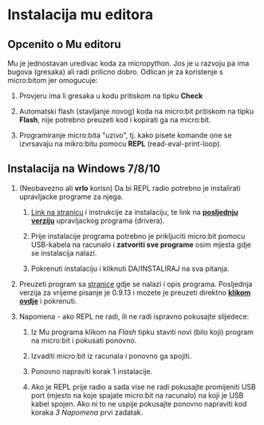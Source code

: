 # Instalacija mu editora

## Opcenito o Mu editoru

Mu je jednostavan uredivac koda za micropython. Jos je u razvoju pa ima bugova (gresaka) ali radi prilicno dobro. Odlican je za koristenje s micro:bitom jer omogucuje:

1. Provjeru ima li gresaka u kodu pritiskom na tipku **Check**

1. Automatski flash (stavljanje novog) koda na micro:bit pritiskom na tipku **Flash**, nije potrebno preuzeti kod i kopirati ga na micro:bit.

1. Programiranje micro:bita "uzivo", tj. kako pisete komande one se izvrsavaju na mikro:bitu pomocu **REPL** (read-eval-print-loop).

## Instalacija na Windows 7/8/10

1. (Neobavezno ali **vrlo** korisn) Da bi REPL radio potrebno je instalirati upravljacke programe za njega.

    1. [Link na stranicu](https://os.mbed.com/handbook/Windows-serial-configuration) i instrukcije za instalaciju, te link na [**posljednju verziju**](https://os.mbed.com/media/downloads/drivers/mbedWinSerial_16466.exe) upravljackog programa (drivera).

    1. Prije instalacije programa potrebno je prikljuciti micro:bit pomocu USB-kabela na racunalo i **zatvoriti sve programe** osim mjesta gdje se instalacija nalazi.

    1. Pokrenuti instalaciju i kliknuti DA/INSTALIRAJ na sva pitanja.

1. Preuzeti program sa [stranice](https://codewith.mu/) gdje se nalazi i opis programa. Posljednja verzija za vrijeme pisanje je 0.9.13 i mozete je preuzeti direktno [**klikom ovdje**](https://github.com/mu-editor/mu/releases/download/v0.9.13/mu-0.9.13.win.exe) i pokrenuti.

1. Napomena - ako REPL ne radi, ili ne radi ispravno pokusajte slijedece:
    1. Iz Mu programa klikom na *Flash* tipku staviti novi (bilo koji) program na micro:bit i pokusati ponovno.

    1. Izvaditi micro:bit iz racunala i ponovno ga spojiti.

    1. Ponovno napraviti korak 1 instalacije.

    1. Ako je REPL prije radio a sada vise ne radi pokusajte promijeniti USB port (mjesto na koje spajate micro:bit na racunalo) na koji je USB kabel spojen. Ako ni to ne uspije pokusajte ponovno napraviti kod koraka *3 Napomena* prvi zadatak.
